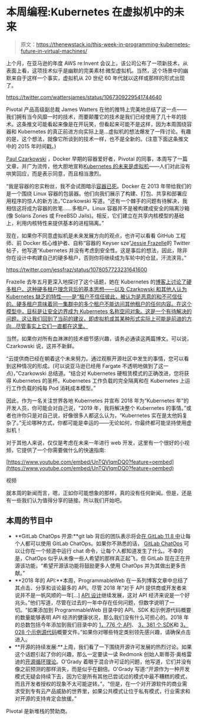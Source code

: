 # 本周编程:Kubernetes 在虚拟机中的未来

> 原文：<https://thenewstack.io/this-week-in-programming-kubernetes-future-in-virtual-machines/>

上个月，在亚马逊的年度 AWS re:Invent 会议上，该公司公布了一项新技术，从表面上看，这项技术似乎是幽默的完美素材:微型虚拟机。当然，这个场景中的幽默来自于这样一个事实，虚拟机从 20 世纪 60 年代就以这样或那样的形式出现了。

https://twitter.com/wattersjames/status/1067309229541744640

Pivotal 产品高级副总裁 James Watters 在他的推特上完美地总结了这一点——我们拥有当今风靡一时的技术，而要颠覆它的技术是我们已经使用了几十年的技术。这条推文可能看起来像是在开玩笑，但看起来可能不是这样，因为本周围绕容器和 Kubernetes 的真正前进方向实际上是…虚拟机的想法爆发了一阵讨论。有趣的是，这个想法，就像它所谈到的技术一样，也不是全新的。(注意下面这条推文中的 2015 年时间戳。)

[Paul Czarkowski](https://www.linkedin.com/in/paul-czarkowski-2670a545) ，Docker 早期的容器爱好者，Pivotal 的同事，本周写了一篇文章，并广为流传，他大胆地宣称[Kubernetes 的未来是虚拟机](https://tech.paulcz.net/blog/future-of-kubernetes-is-virtual-machines/)——人们对此没有哄笑回应，而是表示同意，而且相当激烈。

“我是容器的忠实粉丝，我不会试图暗示[容器已死](https://chrisshort.net/docker-inc-is-dead/)。Docker 在 2013 年带给我们的是一个围绕 Linux 容器的包装器。他们向我们展示了构建、打包、共享和部署应用程序的惊人的新方法，”Czarkowski 写道。“还有一个棘手的问题有待解决，我相信这将成为容器的败笔……多租户。Linux 容器并不是被构建成安全的隔离沙箱(像 Solaris Zones 或 FreeBSD Jails)。相反，它们建立在共享内核模型的基础上，利用内核特性来提供基本的进程隔离。”

现在，如果你不同意虚拟机是未来发展方向的观点，也许可以看看 GitHub 工程师、前 Docker 核心维护者、自称“容器的 Keyser sze”[Jessie Frazelle](https://blog.jessfraz.com/)的 Twitter 帖子，他写道“Kubernetes 并没有考虑到安全性。这是事后的想法，因此，除非你在设计中构建自己的硬多租户，否则你将继续成为车轮中的仓鼠，汗流浃背。”

https://twitter.com/jessfraz/status/1078057723231641600

Frazelle 去年五月更深入地探讨了这个话题，她在 Kubernetes 的[博客上讨论了硬多租户。这种硬多租户理念背后的基本思想——以及 Czarkowski 和其他人认为 Kubernetes 缺乏的特性——是“租户不信任彼此，被认为是恶意的和不可信任的。硬多租户意味着同一集群中的多个租户不能访问其他租户的任何内容。在这个模型中，目标是让安全边界成为 Kubernetes 名称空间对象。这是一个有待解决的问题，这让我们回到了当前的建议，即虚拟机或其某种形式实际上可能是前进的方向…尽管事实上它们一直都在这里。](https://blog.jessfraz.com/post/hard-multi-tenancy-in-kubernetes/)

当然，如果你对所有血淋淋的技术细节感兴趣，请务必通读这两篇博文。可以说，Czarkowski 说，这并不新鲜。

“云提供商已经在朝着这个未来努力。通过观察开源社区中发生的事情，您可以看到这种情况的形成。(可以说亚马逊已经用 Fargate 不透明地做到了这一点)，”Czarkowski 总结道。“结合对 Kubernetes 硬租赁模式的正确改进，您将获得 Kubernetes 的圣杯。Kubernetes 工作负载的完全隔离和在 Kubernetes 上运行工作负载的纯每 Pod 消耗成本模型。”

因此，作为一名关注世界各地 Kubernetes 并宣布 2018 年为“Kubernetes 年”的开发人员，你可能会对自己说，“2019 年，我将解决整个 Kubernetes 的事情。”或者也许你只是对自己说，好像很多人都这么认为，“Kubernetes 实在是太他妈复杂了。”无论哪种方式，你都可能是幸运的——无论如何，你最终都可能坚持使用虚拟机！

对于其他人来说，仅仅是考虑在未来一年进行 web 开发，这里有一个很好的小视频，它提供了一个你需要做什么的快速指南:

[https://www.youtube.com/embed/UnTQVlqmDQ0?feature=oembed](https://www.youtube.com/embed/UnTQVlqmDQ0?feature=oembed)

视频

就本周的新闻而言，嗯，正如你可能想象的那样，真的没有任何新闻。但是，还是有一些我们认为值得分享的链接。所以我们开始吧。

## 本周的节目中

*   **GitLab ChatOps 开源:**git lab 背后的团队表示将会[在 GitLab 11.8 中](https://about.gitlab.com/2018/12/24/gitlab-chatops-will-become-available-to-everyone/)让每个人都可以使用 GitLab ChatOps。如果你不熟悉的话， [GitLab ChatOps](https://docs.gitlab.com/ee/ci/chatops/) 可以让你在一个频道中运行 chat 命令，让每个人都知道发生了什么。不幸的是，ChatOps 似乎从未像一些人希望的那样真正起飞，但 GitLab 现在正在开源该功能，“希望开源该功能将鼓励更多人使用 ChatOps 并为其做出更多贡献。”
*   **2018 年的 API:**本周，ProgrammableWeb 在一系列博客文章中总结了其点击、分享和谈论最多的 API。尽管 2018 年“对于 API 提供商或开发者来说并不是一帆风顺的一年[…] [API 设计](https://www.programmableweb.com/category/all/news?keyword=%22API%20Design%22&page=1)继续发展，这对 API 经济来说是一个好兆头。”他们写道，尽管在过去的一年中存在任何问题，但数字说明了一切。“如果添加到 ProgrammableWeb 目录中的 API、SDK 和示例源代码概要的数量能够表明 API 经济的健康状况，那么我们没有什么可担心的。2018 年的总数包括今年添加到我们目录中的 [1，776 个 API](https://www.programmableweb.com/category/all/apis?order=created&sort=desc)、 [3，381 个 SDK](https://www.programmableweb.com/category/all/sdk?order=created&sort=desc)和 [3，028 个示例源代码](https://www.programmableweb.com/category/all/sample-source-code?order=created&sort=desc)概要文件。”如果你对哪些特定类别领先感兴趣，请确保点击进入。
*   **开源的持续发展:**上周，我们看了一下围绕开源许可发展的热烈讨论。如果这个话题引起了你的兴趣，那么一定要读一读 Redmonk 创始人斯蒂芬·奥格雷迪的[开源循环理论](https://redmonk.com/sogrady/2018/12/21/cycles-oss/)。O'Grady 着眼于混合许可证的问题，他写道，它们并没有像之前预测的那样消失，而是似乎在翻倍。O'Grady 写道:“开源作为一种开发模式无疑会持续下去，因为它是所有其他已尝试过的模式中最不糟糕的模式，而且开发者授权的现象不太可能逆转。”。“但是，在一个对开源软件的商业需求受到专有云产品威胁的世界里，如果公共模式让位于私有模式，行业需求和对开源的支持肯定会放缓。”

Pivotal 是新堆栈的赞助商。

<svg xmlns:xlink="http://www.w3.org/1999/xlink" viewBox="0 0 68 31" version="1.1"><title>Group</title> <desc>Created with Sketch.</desc></svg>